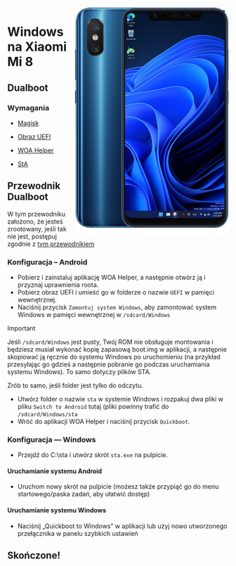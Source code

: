 <img align="right" src="https://github.com/n00b69/woa-dipper/blob/main/dipper.png" width="350" alt="Windows 11 running on dipper">

# Windows na Xiaomi Mi 8

## Dualboot

### Wymagania
- [Magisk](https://github.com/topjohnwu/Magisk/releases/latest)

- [Obraz UEFI](https://github.com/n00b69/woa-dipper/releases/tag/UEFI)

- [WOA Helper](https://github.com/Marius586/WoA-Helper-update/releases/tag/WOA)

- [StA](https://github.com/n00b69/woa-equuleus/releases/download/Files/dipper-sta.zip)

## Przewodnik Dualboot
W tym przewodniku założono, że jesteś zrootowany, jeśli tak nie jest, postępuj zgodnie z [tym przewodnikiem](root.md)

### Konfiguracja – Android
- Pobierz i zainstaluj aplikację WOA Helper, a następnie otwórz ją i przyznaj uprawnienia roota.
- Pobierz obraz UEFI i umieść go w folderze o nazwie `UEFI` w pamięci wewnętrznej.
- Naciśnij przycisk `Zamontuj system Windows`, aby zamontować system Windows w pamięci wewnętrznej w `/sdcard/Windows`
> [!Important]
> Jeśli `/sdcard/Windows` jest pusty, Twój ROM nie obsługuje montowania i będziesz musiał wykonać kopię zapasową boot.img w aplikacji, a następnie skopiować ją ręcznie do systemu Windows po uruchomieniu (na przykład przesyłając go gdzieś a następnie pobranie go podczas uruchamiania systemu Windows). To samo dotyczy plików STA.
>
> Zrób to samo, jeśli folder jest tylko do odczytu.
- Utwórz folder o nazwie `sta` w systemie Windows i rozpakuj dwa pliki w pliku `Switch to Android` tutaj (pliki powinny trafić do `/sdcard/Windows/sta`
- Wróć do aplikacji WOA Helper i naciśnij przycisk `Quickboot`.

### Konfiguracja — Windows
- Przejdź do C:\sta i utwórz skrót `sta.exe` na pulpicie.

#### Uruchamianie systemu Android
- Uruchom nowy skrót na pulpicie (możesz także przypiąć go do menu startowego/paska zadań, aby ułatwić dostęp)

#### Uruchamianie systemu Windows
- Naciśnij „Quickboot to Windows” w aplikacji lub użyj nowo utworzonego przełącznika w panelu szybkich ustawień
  
## Skończone!




















